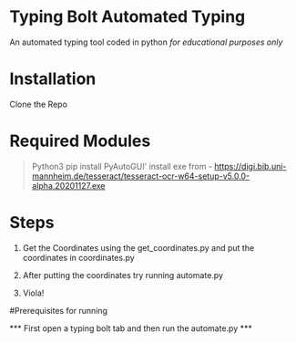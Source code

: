 # Typing Bolt Automated Typing
An automated typing tool coded in python *for educational purposes only*

# Installation
Clone the Repo

# Required Modules
> Python3
> pip install PyAutoGUI'
> install exe from - https://digi.bib.uni-mannheim.de/tesseract/tesseract-ocr-w64-setup-v5.0.0-alpha.20201127.exe

# Steps

1. Get the Coordinates using the get_coordinates.py and put the coordinates in coordinates.py

2. After putting the coordinates try running automate.py

3. Viola!

#Prerequisites for running

*** First open a typing bolt tab and then run the automate.py ***
